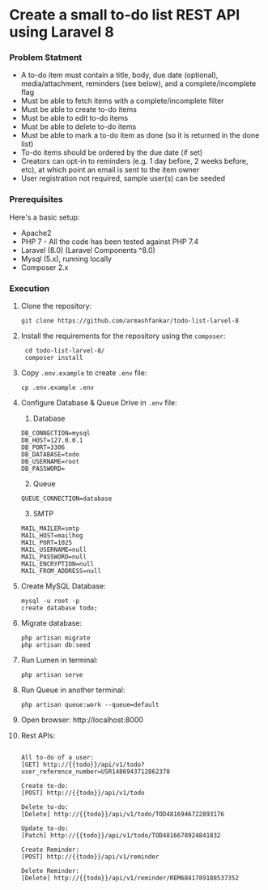 # Create a small to-do list REST API using Laravel 8

### Problem Statment

- A to-do item must contain a title, body, due date (optional), media/attachment, reminders (see below), and a complete/incomplete flag
- Must be able to fetch items with a complete/incomplete filter
- Must be able to create to-do items
- Must be able to edit to-do items
- Must be able to delete to-do items
- Must be able to mark a to-do item as done (so it is returned in the done list)
- To-do items should be ordered by the due date (if set)
- Creators can opt-in to reminders (e.g. 1 day before, 2 weeks before, etc), at which point an email is sent to the item owner
- User registration not required, sample user(s) can be seeded


### Prerequisites
Here's a basic setup:

* Apache2
* PHP 7 - All the code has been tested against PHP 7.4
* Laravel (8.0) (Laravel Components ^8.0)
* Mysql (5.x), running locally
* Composer 2.x

### Execution

1. Clone the repository:
    ```shell script
    git clone https://github.com/armashfankar/todo-list-larvel-8

    ```

2. Install the requirements for the repository using the `composer`:
   ```shell script
    cd todo-list-larvel-8/
    composer install
    ```

3. Copy `.env.example` to create `.env` file:
    ```shell script
    cp .env.example .env
    ```

4. Configure Database & Queue Drive in `.env` file:
    
    1. Database
    ```
    DB_CONNECTION=mysql
    DB_HOST=127.0.0.1
    DB_PORT=3306
    DB_DATABASE=todo
    DB_USERNAME=root
    DB_PASSWORD=
    ```
    
    2. Queue
    ```    
    QUEUE_CONNECTION=database
    ```

    3. SMTP
    ```
    MAIL_MAILER=smtp
    MAIL_HOST=mailhog
    MAIL_PORT=1025
    MAIL_USERNAME=null
    MAIL_PASSWORD=null
    MAIL_ENCRYPTION=null
    MAIL_FROM_ADDRESS=null
    ```

5. Create MySQL Database:
     ```shell script
    mysql -u root -p
    create database todo;
    ```

6. Migrate database:
    ```shell script
    php artisan migrate
    php artisan db:seed
    ```   

7. Run Lumen in terminal:
    ```shell script
    php artisan serve
    ``` 

8. Run Queue in another terminal: 
    ```shell script
    php artisan queue:work --queue=default
    ```

9. Open browser:
    http://localhost:8000

10. Rest APIs:
    ```shell script
    
    All to-do of a user:
    [GET] http://{{todo}}/api/v1/todo?user_reference_number=USR1486943712862378
    
    Create to-do:
    [POST] http://{{todo}}/api/v1/todo

    Delete to-do:
    [Delete] http://{{todo}}/api/v1/todo/TOD4816946722893176

    Update to-do:
    [Patch] http://{{todo}}/api/v1/todo/TOD4816678924841832

    Create Reminder:
    [POST] http://{{todo}}/api/v1/reminder

    Delete Reminder:
    [Delete] http://{{todo}}/api/v1/reminder/REM6841789188537352
    ```